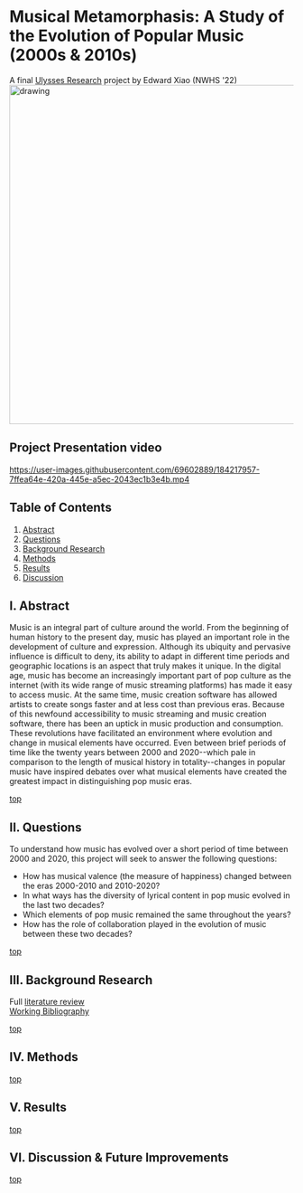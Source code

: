 # Musical Metamorphasis: A Study of the Evolution of Popular Music (2000s & 2010s)
A final [Ulysses Research](https://sites.google.com/mcpsmd.net/ulysses/home) project by Edward Xiao (NWHS '22)   
<img src="https://user-images.githubusercontent.com/69602889/184269248-dbe18bf2-5901-4714-80ed-309f0200090b.jpg" alt="drawing" width="600"/>



## Project Presentation video
https://user-images.githubusercontent.com/69602889/184217957-7ffea64e-420a-445e-a5ec-2043ec1b3e4b.mp4

## Table of Contents
1. [Abstract](#i-abstract)
2. [Questions](#ii-questions)
3. [Background Research](#iii-background-research)
4. [Methods](#iv-methods)
5. [Results](#v-results)
6. [Discussion](#vi-discussion--future-improvements)


## I. Abstract
Music is an integral part of culture around the world. From the beginning of human history to the present day, music has played an important role in the development of culture and expression. Although its ubiquity and pervasive influence is difficult to deny, its ability to adapt in different time periods and geographic locations is an aspect that truly makes it unique. In the digital age, music has become an increasingly important part of pop culture as the internet (with its wide range of music streaming platforms) has made it easy to access music. At the same time, music creation software has allowed artists to create songs faster and at less cost than previous eras. Because of this newfound accessibility to music streaming and music creation software, there has been an uptick in music production and consumption. These revolutions have facilitated an environment where evolution and change in musical elements have occurred. Even between brief periods of time like the twenty years between 2000 and 2020--which pale in comparison to the length of musical history in totality--changes in popular music have inspired debates over what musical elements have created the greatest impact in distinguishing pop music eras.  

[top](#musical-metamorphasis-a-study-of-the-evolution-of-popular-music-2000s--2010s)

## II. Questions
To understand how music has evolved over a short period of time between 2000 and 2020, this project will seek to answer the following questions:
* How has musical valence (the measure of happiness) changed between the eras 2000-2010 and 2010-2020?
* In what ways has the diversity of lyrical content in pop music evolved in the last two decades?
* Which elements of pop music remained the same throughout the years?
* How has the role of collaboration played in the evolution of music between these two decades?

[top](#musical-metamorphasis-a-study-of-the-evolution-of-popular-music-2000s--2010s)

## III. Background Research
Full [literature review](https://github.com/EdwardX29/MusicMeta_DataAnalysis/files/9312450/lit-review.docx)        
[Working Bibliography](https://github.com/EdwardX29/MusicMeta_DataAnalysis/files/9313073/WorkingBib.docx)


[top](#musical-metamorphasis-a-study-of-the-evolution-of-popular-music-2000s--2010s)


## IV. Methods
[top](#musical-metamorphasis-a-study-of-the-evolution-of-popular-music-2000s--2010s)

## V. Results
[top](#musical-metamorphasis-a-study-of-the-evolution-of-popular-music-2000s--2010s)

## VI. Discussion & Future Improvements

[top](#musical-metamorphasis-a-study-of-the-evolution-of-popular-music-2000s--2010s)


